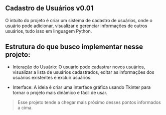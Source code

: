 ## Cadastro de Usuários v0.01

O intuito do projeto é criar um sistema de cadastro de usuários, onde o usuário pode adicionar, visualizar e gerenciar informações de outros usuários, tudo isso em linguagem Python.

## Estrutura do que busco implementar nesse projeto:

- Interação do Usuário:
O usuário pode cadastrar novos usuários, visualizar a lista de usuários cadastrados, editar as informações dos usuários existentes e excluir usuários.

- Interface:
A ideia é criar uma interface gráfica usando Tkinter para tornar o projeto mais dinâmico e fácil de usar.

> Esse projeto tende a chegar mais próximo desses pontos informados a cima.